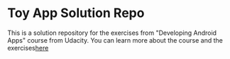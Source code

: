 # Toy App Solution Repo

This is a solution repository for the exercises from "Developing Android Apps" course from Udacity. You can learn more about the course and the exercises[here](https://classroom.udacity.com/courses/ud851)